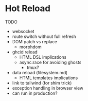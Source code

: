# Hot Reload

TODO 

- websocket
- route switch without full refresh
- DOM patch vs replace 
  - morphdom
- ghcid reload
  - HTML DSL implications
  - async:race for avoiding ghosts
    - tmux?
- data reload (filesystem.md)
  - HTML templates implications
- link to tailwind (for shim trick)
- exception handling in browser view
- can run in production?